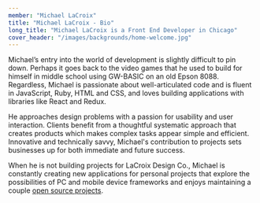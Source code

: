 ```yaml
---
member: "Michael LaCroix"
title: "Michael LaCroix - Bio"
long_title: "Michael LaCroix is a Front End Developer in Chicago"
cover_header: "/images/backgrounds/home-welcome.jpg"
---
```


Michael’s entry into the world of development is slightly difficult to pin down. Perhaps it goes back to the video games that he used to build for himself in middle school using GW-BASIC on an old Epson 8088. Regardless, Michael is passionate about well-articulated code and is fluent in JavaScript, Ruby, HTML and CSS, and loves building applications with libraries like React and Redux.

He approaches design problems with a passion for usability and user interaction. Clients benefit from a thoughtful systematic approach that creates products which makes complex tasks appear simple and efficient. Innovative and technically savvy, Michael's contribution to projects sets businesses up for both immediate and future success.

When he is not building projects for LaCroix Design Co., Michael is constantly creating new applications for personal projects that explore the possibilities of PC and mobile device frameworks and enjoys maintaining a couple <a href="https://github.com/lacroixdesign/node-bourbon" target="_blank">open source projects</a>.

